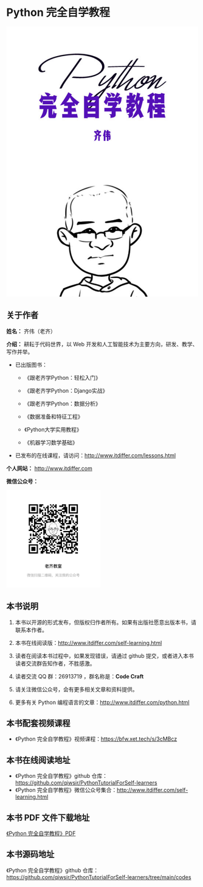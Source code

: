 # Python 完全自学教程

![](./images/selflearning.jpg)

<div style="page-break-after:always"></div>

## 关于作者

**姓名：** 齐伟（老齐）

**介绍：** 耕耘于代码世界，以 Web 开发和人工智能技术为主要方向，研发、教学、写作并举。

- 已出版图书：

  - 《跟老齐学Python：轻松入门》

  - 《跟老齐学Python：Django实战》

  - 《跟老齐学Python：数据分析》

  - 《数据准备和特征工程》

  - 《Python大学实用教程》

  - 《机器学习数学基础》

- 已发布的在线课程，请访问：http://www.itdiffer.com/lessons.html

**个人网站：** http://www.itdiffer.com

**微信公众号：**

<img src="./images/0.jpg" style="zoom:33%;" />

## 本书说明

1. 本书以开源的形式发布，但版权归作者所有。如果有出版社愿意出版本书，请联系本作者。

2. 本书在线阅读版：http://www.itdiffer.com/self-learning.html

3. 读者在阅读本书过程中，如果发现错误，请通过 github 提交，或者进入本书读者交流群告知作者，不胜感激。

4. 读者交流 QQ 群：26913719 ，群名称是：**Code Craft**

5. 请关注微信公众号，会有更多相关文章和资料提供。

6. 更多有关 Python 编程语言的文章：http://www.itdiffer.com/python.html

## 本书配套视频课程

- 《Python 完全自学教程》视频课程：https://bfw.xet.tech/s/3cMBcz

## 本书在线阅读地址

- 《Python 完全自学教程》github 仓库：https://github.com/qiwsir/PythonTutorialForSelf-learners
- 《Python 完全自学教程》微信公众号集合：http://www.itdiffer.com/self-learning.html

## 本书 PDF 文件下载地址

[《Python 完全自学教程》PDF ](https://github.com/qiwsir/PythonTutorialForSelf-learners/blob/main/Python%E5%AE%8C%E5%85%A8%E8%87%AA%E5%AD%A6%E6%95%99%E7%A8%8B.pdf)

## 本书源码地址

《Python 完全自学教程》github 仓库：https://github.com/qiwsir/PythonTutorialForSelf-learners/tree/main/codes